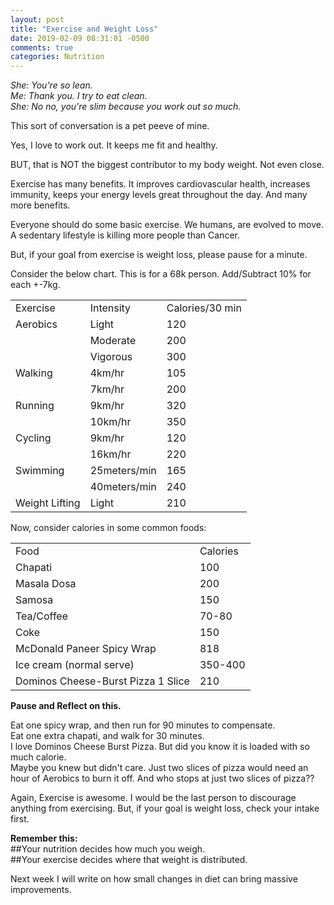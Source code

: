 ```yaml
---
layout: post
title: "Exercise and Weight Loss"
date: 2019-02-09 08:31:01 -0500
comments: true
categories: Nutrition
---
```


_She: You're so lean._  
_Me: Thank you. I try to eat clean._  
_She: No no, you're slim because you work out so much._  

This sort of conversation is a pet peeve of mine.  
<!--more-->

Yes, I love to work out. It keeps me fit and healthy.

BUT, that is NOT the biggest contributor to my body weight. Not even close.

Exercise has many benefits. It improves cardiovascular health, increases immunity, keeps your energy levels great throughout the day. And many more benefits.  

Everyone should do some basic exercise. We humans, are evolved to move. A sedentary lifestyle is killing more people than Cancer.

But, if your goal from exercise is weight loss, please pause for a minute.  

Consider the below chart. This is for a 68k person. Add/Subtract 10% for each +-7kg.   

|                |              |                 |
|----------------|--------------|-----------------|
| Exercise       | Intensity    | Calories/30 min |
| Aerobics       | Light        | 120             |
|                | Moderate     | 200             |
|                | Vigorous     | 300             |
| Walking        | 4km/hr       | 105             |
|                | 7km/hr       | 200             |
| Running        | 9km/hr       | 320             |
|                | 10km/hr      | 350             |
| Cycling        | 9km/hr       | 120             |
|                | 16km/hr      | 220             |
| Swimming       | 25meters/min | 165             |
|                | 40meters/min | 240             |
| Weight Lifting | Light        | 210             |   

>  

Now, consider calories in some common foods:   
   
|                            |          |
|----------------------------|----------|
| Food                       | Calories |
| Chapati                    | 100      |
| Masala Dosa                | 200      |
| Samosa                     | 150      |
| Tea/Coffee                 | 70-80    |
| Coke                       | 150      |
| McDonald Paneer Spicy Wrap | 818      |
| Ice cream (normal serve)   | 350-400  |
| Dominos Cheese-Burst Pizza 1 Slice   | 210  |    
   
>  

**Pause and Reflect on this.**  

Eat one spicy wrap, and then run for 90 minutes to compensate.  
Eat one extra chapati, and walk for 30 minutes.  
I love Dominos Cheese Burst Pizza. But did you know it is loaded with so much calorie.  
Maybe you knew but didn't care. Just two slices of pizza would need an hour of  Aerobics to burn it off. And who stops at just two slices of pizza??   

Again, Exercise is awesome. I would be the last person to discourage anything from exercising. But, if your goal is weight loss, check your intake first.  

**Remember this:**   
##Your nutrition decides how much you weigh.  
##Your exercise decides where that weight is distributed.  

>  

Next week I will write on how small changes in diet can bring massive improvements.   

